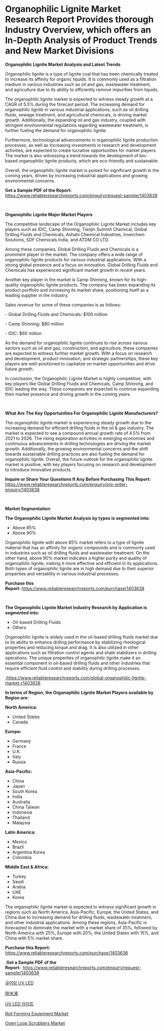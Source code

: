 <p><h1>Organophilic Lignite Market Research Report Provides thorough Industry Overview, which offers an In-Depth Analysis of Product Trends and New Market Divisions</h1></p><p><strong>Organophilic Lignite Market Analysis and Latest Trends</strong></p>
<p><p>Organophilic lignite is a type of lignite coal that has been chemically treated to increase its affinity for organic liquids. It is commonly used as a filtration medium in various industries such as oil and gas, wastewater treatment, and agriculture due to its ability to efficiently remove impurities from liquids.</p><p>The organophilic lignite market is expected to witness steady growth at a CAGR of 5.5% during the forecast period. The increasing demand for organophilic lignite in various industrial applications, such as oil drilling fluids, sewage treatment, and agricultural chemicals, is driving market growth. Additionally, the expanding oil and gas industry, coupled with stringent environmental regulations regarding wastewater treatment, is further fueling the demand for organophilic lignite.</p><p>Furthermore, technological advancements in organophilic lignite production processes, as well as increasing investments in research and development activities, are expected to create lucrative opportunities for market players. The market is also witnessing a trend towards the development of bio-based organophilic lignite products, which are eco-friendly and sustainable.</p><p>Overall, the organophilic lignite market is poised for significant growth in the coming years, driven by increasing industrial applications and growing environmental concerns.</p></p>
<p><strong>Get a Sample PDF of the Report:&nbsp;</strong> <a href="https://www.reliableresearchreports.com/enquiry/request-sample/1403638">https://www.reliableresearchreports.com/enquiry/request-sample/1403638</a></p>
<p>&nbsp;</p>
<p><strong>Organophilic Lignite Major Market Players</strong></p>
<p><p>The competitive landscape of the Organophilic Lignite Market includes key players such as IDIC, Camp Shinning, Tianjin Summit Chemical, Global Drilling Fluids and Chemicals, Ashahi Chemical Industries, Inverchem Solutions, SDF Chemicals India, and ATDM CO LTD.</p><p>Among these companies, Global Drilling Fluids and Chemicals is a prominent player in the market. The company offers a wide range of organophilic lignite products for various industrial applications. With a strong global presence and a focus on innovation, Global Drilling Fluids and Chemicals has experienced significant market growth in recent years.</p><p>Another key player in the market is Camp Shinning, known for its high-quality organophilic lignite products. The company has been expanding its product portfolio and increasing its market share, positioning itself as a leading supplier in the industry.</p><p>Sales revenue for some of these companies is as follows:</p><p>- Global Drilling Fluids and Chemicals: $100 million</p><p>- Camp Shinning: $80 million</p><p>- IDIC: $60 million</p><p>As the demand for organophilic lignite continues to rise across various sectors such as oil and gas, construction, and agriculture, these companies are expected to witness further market growth. With a focus on research and development, product innovation, and strategic partnerships, these key players are well-positioned to capitalize on market opportunities and drive future growth.</p><p>In conclusion, the Organophilic Lignite Market is highly competitive, with key players like Global Drilling Fluids and Chemicals, Camp Shinning, and IDIC leading the way. These companies are expected to continue expanding their market presence and driving growth in the coming years.</p></p>
<p>&nbsp;</p>
<p><strong>What Are The Key Opportunities For Organophilic Lignite Manufacturers?</strong></p>
<p><p>The organophilic lignite market is experiencing steady growth due to the increasing demand for efficient drilling fluids in the oil & gas industry. The market is expected to see a compound annual growth rate of 4.5% from 2021 to 2026. The rising exploration activities in emerging economies and continuous advancements in drilling technologies are driving the market growth. Additionally, the growing environmental concerns and the shift towards sustainable drilling practices are also fueling the demand for organophilic lignite. Overall, the future outlook for the organophilic lignite market is positive, with key players focusing on research and development to introduce innovative products.</p></p>
<p><strong>Inquire or Share Your Questions If Any Before Purchasing This Report:</strong> <a href="https://www.reliableresearchreports.com/enquiry/pre-order-enquiry/1403638">https://www.reliableresearchreports.com/enquiry/pre-order-enquiry/1403638</a></p>
<p>&nbsp;</p>
<p><strong>Market Segmentation</strong></p>
<p><strong>The Organophilic Lignite Market Analysis by types is segmented into:</strong></p>
<p><ul><li>Above 85%</li><li>Above 90%</li></ul></p>
<p><p>Organophilic lignite with above 85% market refers to a type of lignite material that has an affinity for organic compounds and is commonly used in industries such as oil drilling fluids and wastewater treatment. On the other hand, above 90% market indicates a higher purity and quality of organophilic lignite, making it more effective and efficient in its applications. Both types of organophilic lignite are in high demand due to their superior properties and versatility in various industrial processes.</p></p>
<p><strong>Purchase this Report:&nbsp;</strong><a href="https://www.reliableresearchreports.com/purchase/1403638">https://www.reliableresearchreports.com/purchase/1403638</a></p>
<p>&nbsp;</p>
<p><strong>The Organophilic Lignite Market Industry Research by Application is segmented into:</strong></p>
<p><ul><li>Oil-based Drilling Fluids</li><li>Others</li></ul></p>
<p><p>Organophilic lignite is widely used in the oil-based drilling fluids market due to its ability to enhance drilling performance by stabilizing rheological properties and reducing torque and drag. It is also utilized in other applications such as filtration control agents and shale stabilizers in drilling operations. The unique properties of organophilic lignite make it an essential component in oil-based drilling fluids and other industries that require efficient fluid control and stability during drilling processes.</p></p>
<p><a href="https://www.reliableresearchreports.com/global-organophilic-lignite-market-r1403638">&nbsp;https://www.reliableresearchreports.com/global-organophilic-lignite-market-r1403638</a></p>
<p><strong>In terms of Region, the Organophilic Lignite Market Players available by Region are:</strong></p>
<p>
    <p> <strong> North America: </strong>
        <ul>
            <li>United States</li>
            <li>Canada</li>
        </ul>
        </p> 
    <p> <strong> Europe: </strong>
        <ul>
            <li>Germany</li>
            <li>France</li>
            <li>U.K.</li>
            <li>Italy</li>
            <li>Russia</li>
        </ul>
        </p> 
    <p> <strong> Asia-Pacific: </strong>
        <ul>
            <li>China</li>
            <li>Japan</li>
            <li>South Korea</li>
            <li>India</li>
            <li>Australia</li>
            <li>China Taiwan</li>
            <li>Indonesia</li>
            <li>Thailand</li>
            <li>Malaysia</li>
        </ul>
        </p> 
    <p> <strong> Latin America: </strong>
        <ul>
            <li>Mexico</li>
            <li>Brazil</li>
            <li>Argentina Korea</li>
            <li>Colombia</li>
        </ul>
        </p> 
    <p> <strong> Middle East & Africa: </strong>
        <ul>
            <li>Turkey</li>
            <li>Saudi</li>
            <li>Arabia</li>
            <li>UAE</li>
            <li>Korea</li>
        </ul>
    </p>
    </p>
<p><p>The organophilic lignite market is expected to witness significant growth in regions such as North America, Asia-Pacific, Europe, the United States, and China due to increasing demand for drilling fluids, wastewater treatment, and other industrial applications. Among these regions, Asia-Pacific is forecasted to dominate the market with a market share of 35%, followed by North America with 25%, Europe with 20%, the United States with 15%, and China with 5% market share.</p></p>
<p><strong>Purchase this Report: </strong><a href="https://www.reliableresearchreports.com/purchase/1403638">https://www.reliableresearchreports.com/purchase/1403638</a></p>
<p>&nbsp;<strong>Get a Sample PDF of the Report:&nbsp;&nbsp;</strong><a href="https://www.reliableresearchreports.com/enquiry/request-sample/1403638">https://www.reliableresearchreports.com/enquiry/request-sample/1403638</a></p>
<p><strong></strong></p>
<p><p><a href="https://github.com/mdmazharulnwr786/Market-Research-Report-List-1/blob/main/8463485124499.md">큐어링 UV LED</a></p><p><a href="https://github.com/lababdou/Market-Research-Report-List-4/blob/main/4591170114394.md">除氷液</a></p><p><a href="https://github.com/berlianaparadilla48/Market-Research-Report-List-1/blob/main/1134650124498.md">UV LED 라이트</a></p><p><a href="https://github.com/mdmisese/Market-Research-Report-List-1/blob/main/roll-forming-equipment-market.md">Roll Forming Equipment Market</a></p><p><a href="https://github.com/JeanneSawayn2023/Market-Research-Report-List-1/blob/main/open-loop-scrubbers-market.md">Open Loop Scrubbers Market</a></p></p>